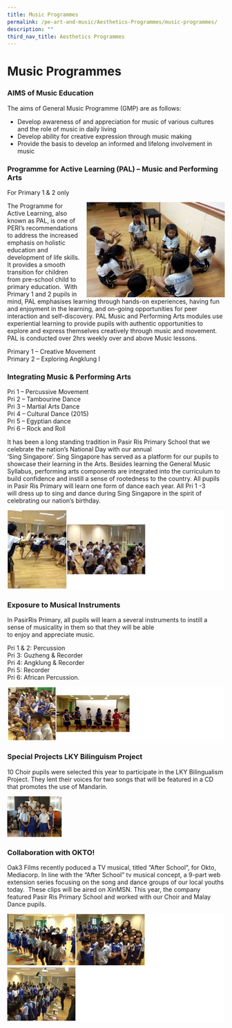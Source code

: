 ```yaml
---
title: Music Programmes
permalink: /pe-art-and-music/Aesthetics-Programmes/music-programmes/
description: ""
third_nav_title: Aesthetics Programmes
---
```

# **Music Programmes**

### AIMS of Music Education

The aims of General Music Programme (GMP) are as follows:

*   Develop awareness of and appreciation for music of various cultures and the role of music in daily living
*   Develop ability for creative expression through music making
*   Provide the basis to develop an informed and lifelong involvement in music

### Programme for Active Learning (PAL) – Music and Performing Arts

For Primary 1 & 2 only

<img src="/images/Music1.jpg" style="width:320px;height:220px;margin-left:15px;" align = "right">

The Programme for Active Learning, also known as PAL, is one of PERI’s recommendations to address the increased emphasis on holistic education and development of life skills. It provides a smooth transition for children from pre-school child to primary education.  With Primary 1 and 2 pupils in mind, PAL emphasises learning through hands-on experiences, having fun and enjoyment in the learning, and on-going opportunities for peer interaction and self-discovery. PAL Music and Performing Arts modules use experiential learning to provide pupils with authentic opportunities to explore and express themselves creatively through music and movement. PAL is conducted over 2hrs weekly over and above Music lessons.

Primary 1 – Creative Movement    
Primary 2 – Exploring Angklung I

### Integrating Music & Performing Arts

Pri 1 – Percussive Movement   
Pri 2 – Tambourine Dance    
Pri 3 – Martial Arts Dance    
Pri 4 – Cultural Dance (2015)    
Pri 5 – Egyptian dance    
Pri 6 – Rock and Roll

It has been a long standing tradition in Pasir Ris Primary School that we celebrate the nation’s National Day with our annual  
‘Sing Singapore’. Sing Singapore has served as a platform for our pupils to showcase their learning in the Arts. Besides learning the General Music Syllabus, performing arts components are integrated into the curriculum to build confidence and instill a sense of rootedness to the country. All pupils in Pasir Ris Primary will learn one form of dance each year. All Pri 1 -3  
will dress up to sing and dance during Sing Singapore in the spirit of celebrating our nation’s birthday.

![](/images/music2.jpg)

### Exposure to Musical Instruments

In PasirRis Primary, all pupils will learn a several instruments to instill a sense of musicality in them so that they will be able  
to enjoy and appreciate music.

Pri 1 & 2: Percussion   
Pri 3: Guzheng & Recorder   
Pri 4: Angklung & Recorder    
Pri 5: Recorder   
Pri 6: African Percussion.

![](/images/music3.jpg)

### Special Projects LKY Bilinguism Project

10 Choir pupils were selected this year to participate in the LKY Bilingualism Project. They lent their voices for two songs that will be featured in a CD that promotes the use of Mandarin.

<img src="/images/Choir_thumb.jpg" 
     style="width:25%">
		 
		 
### Collaboration with OKTO!

Oak3 Films recently poduced a TV musical, titled “After School”, for Okto, Mediacorp. In line with the “After School” tv musical concept, a 9-part web extension series focusing on the song and dance groups of our local youths today.  These clips will be aired on XinMSN. This year, the company featured Pasir Ris Primary School and worked with our Choir and Malay Dance pupils.


![](/images/music4.jpg)